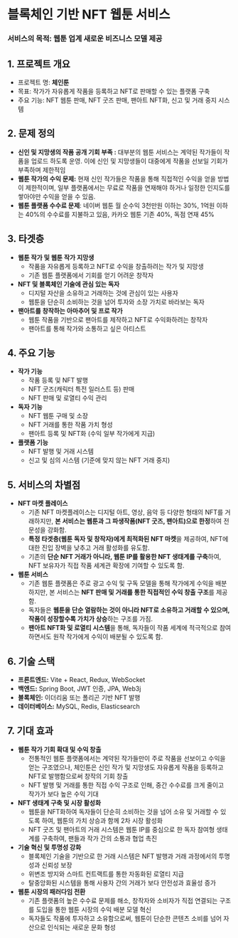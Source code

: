 
# 블록체인 기반 NFT 웹툰 서비스

### 서비스의 목적: 웹툰 업계 새로운 비즈니스 모델 제공

## 1. 프로젝트 개요

- 프로젝트 명: **체인툰**
- 목표: 작가가 자유롭게 작품을 등록하고 NFT로 판매할 수 있는 플랫폼 구축
- 주요 기능: NFT 웹툰 판매, NFT 굿즈 판매, 팬아트 NFT화, 신고 및 거래 중지 시스템

## 2. 문제 정의

- **신인 및 지망생의 작품 공개 기회 부족 :** 대부분의 웹툰 서비스는 계약된 작가들이 작품을 업로드 하도록 운영. 이에 신인 및 지망생들이 대중에게 작품을 선보일 기회가 부족하며 제한적임
- **웹툰 작가의 수익 문제:** 현재 신인 작가들은 작품을 통해 직접적인 수익을 얻을 방법이 제한적이며, 일부 플랫폼에서는 무료로 작품을 연재해야 하거나 일정한 인지도를 쌓아야만 수익을 얻을 수 있음.
- **웹툰 플랫폼 수수료 문제**:  네이버 웹툰 월 순수익 3천만원 이하는 30%, 1억원 이하는 40%의 수수료를 지불하고 있음, 카카오 웹툰 기존 40%, 독점 연재 45%

## 3. 타겟층

- **웹툰 작가 및 웹툰 작가 지망생**
    - 작품을 자유롭게 등록하고 NFT로 수익을 창출하려는 작가 및 지망생
    - 기존 웹툰 플랫폼에서 기회를 얻기 어려운 창작자
- **NFT 및 블록체인 기술에 관심 있는 독자**
    - 디지털 자산을 소유하고 거래하는 것에 관심이 있는 사용자
    - 웹툰을 단순히 소비하는 것을 넘어 투자와 소장 가치로 바라보는 독자
- **팬아트를 창작하는 아마추어 및 프로 작가**
    - 웹툰 작품을 기반으로 팬아트를 제작하고 NFT로 수익화하려는 창작자
    - 팬아트를 통해 작가와 소통하고 싶은 아티스트

## 4. 주요 기능

- **작가 기능**
    - 작품 등록 및 NFT 발행
    - NFT 굿즈(캐릭터 특전 일러스트 등) 판매
    - NFT 판매 및 로열티 수익 관리
- **독자 기능**
    - NFT 웹툰 구매 및 소장
    - NFT 거래를 통한 작품 가치 형성
    - 팬아트 등록 및 NFT화 (수익 일부 작가에게 지급)
- **플랫폼 기능**
    - NFT 발행 및 거래 시스템
    - 신고 및 심의 시스템 (기준에 맞지 않는 NFT 거래 중지)

## 5. 서비스의 차별점

- **NFT 마켓 플레이스**
    - 기존 NFT 마켓플레이스는 디지털 아트, 영상, 음악 등 다양한 형태의 NFT를 거래하지만, **본 서비스는 웹툰과 그 파생작품(NFT 굿즈, 팬아트)으로 한정**하여 전문성을 강화함.
    - **특정 타겟층(웹툰 독자 및 창작자)에게 최적화된 NFT 마켓**을 제공하여, NFT에 대한 진입 장벽을 낮추고 거래 활성화를 유도함.
    - 기존의 **단순 NFT 거래가 아니라, 웹툰 IP를 활용한 NFT 생태계를 구축**하여, NFT 보유자가 직접 작품 세계관 확장에 기여할 수 있도록 함.
- **웹툰 서비스**
    - 기존 웹툰 플랫폼은 주로 광고 수익 및 구독 모델을 통해 작가에게 수익을 배분하지만, 본 서비스는 **NFT 판매 및 거래를 통한 직접적인 수익 창출 구조**를 제공함.
    - 독자들은 **웹툰을 단순 열람하는 것이 아니라 NFT로 소유하고 거래할 수 있으며, 작품이 성장할수록 가치가 상승**하는 구조를 가짐.
    - **팬아트 NFT화 및 로열티 시스템**을 통해, 독자들이 작품 세계에 적극적으로 참여하면서도 원작 작가에게 수익이 배분될 수 있도록 함.

## 6. 기술 스택

- **프론트엔드:** Vite + React, Redux, WebSocket
- **백엔드:** Spring Boot, JWT 인증, JPA, Web3j
- **블록체인:** 이더리움 또는 폴리곤 기반 NFT 발행
- **데이터베이스:** MySQL, Redis, Elasticsearch

## 7. 기대 효과

- **웹툰 작가 기회 확대 및 수익 창출**
    - 전통적인 웹툰 플랫폼에서는 계약된 작가들만이 주로 작품을 선보이고 수익을 얻는 구조였으나, 체인툰은 신인 작가 및 지망생도 자유롭게 작품을 등록하고 NFT로 발행함으로써 창작의 기회 창출
    - NFT 발행 및 거래를 통한 직접 수익 구조로 인해, 중간 수수료를 크게 줄이고 작가가 보다 높은 수익 기대
- **NFT 생태계 구축 및 시장 활성화**
    - 웹툰을 NFT화하여 독자들이 단순히 소비하는 것을 넘어 소유 및 거래할 수 있도록 하여, 웹툰의 가치 상승과 함께 2차 시장 활성화
    - NFT 굿즈 및 팬아트의 거래 시스템은 웹툰 IP를 중심으로 한 독자 참여형 생태계를 구축하여, 팬들과 작가 간의 소통과 협업 촉진
- **기술 혁신 및 투명성 강화**
    - 블록체인 기술을 기반으로 한 거래 시스템은 NFT 발행과 거래 과정에서의 투명성과 신뢰성 보장
    - 위변조 방지와 스마트 컨트랙트를 통한 자동화된 로열티 지급
    - 탈중앙화된 시스템을 통해 사용자 간의 거래가 보다 안전성과 효율성 증가
- **웹툰 시장의 패러다임 전환**
    - 기존 플랫폼의 높은 수수료 문제를 해소, 창작자와 소비자가 직접 연결되는 구조를 도입을 통한 웹툰 시장의 수익 배분 모델 혁신
    - 독자들도 작품에 투자하고 소유함으로써, 웹툰이 단순한 콘텐츠 소비를 넘어 자산으로 인식되는 새로운 문화 형성
